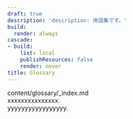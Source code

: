 ```yaml
---
draft: true
description: 'description: 用語集です。'
build:
  render: always
cascade:
- build:
    list: local
    publishResources: false
    render: never
title: Glossary
---
```


content/glossary/_index.md  
xxxxxxxxxxxxxxx.  
yyyyyyyyyyyyyyyyy.
